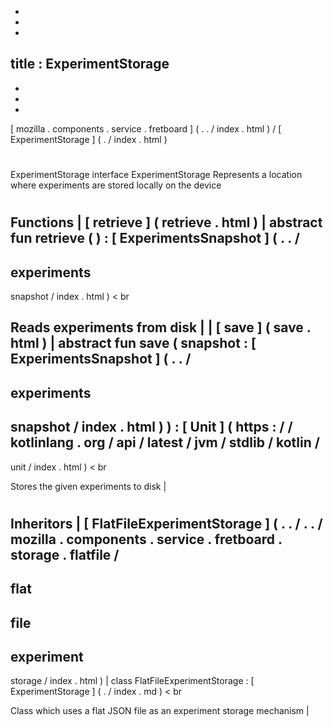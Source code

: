 -
-
-
title
:
ExperimentStorage
-
-
-
-
[
mozilla
.
components
.
service
.
fretboard
]
(
.
.
/
index
.
html
)
/
[
ExperimentStorage
]
(
.
/
index
.
html
)
#
ExperimentStorage
interface
ExperimentStorage
Represents
a
location
where
experiments
are
stored
locally
on
the
device
#
#
#
Functions
|
[
retrieve
]
(
retrieve
.
html
)
|
abstract
fun
retrieve
(
)
:
[
ExperimentsSnapshot
]
(
.
.
/
-
experiments
-
snapshot
/
index
.
html
)
<
br
>
Reads
experiments
from
disk
|
|
[
save
]
(
save
.
html
)
|
abstract
fun
save
(
snapshot
:
[
ExperimentsSnapshot
]
(
.
.
/
-
experiments
-
snapshot
/
index
.
html
)
)
:
[
Unit
]
(
https
:
/
/
kotlinlang
.
org
/
api
/
latest
/
jvm
/
stdlib
/
kotlin
/
-
unit
/
index
.
html
)
<
br
>
Stores
the
given
experiments
to
disk
|
#
#
#
Inheritors
|
[
FlatFileExperimentStorage
]
(
.
.
/
.
.
/
mozilla
.
components
.
service
.
fretboard
.
storage
.
flatfile
/
-
flat
-
file
-
experiment
-
storage
/
index
.
html
)
|
class
FlatFileExperimentStorage
:
[
ExperimentStorage
]
(
.
/
index
.
md
)
<
br
>
Class
which
uses
a
flat
JSON
file
as
an
experiment
storage
mechanism
|
